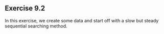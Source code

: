 ## Exercise 9.2

In this exercise, we create some data and start off with a slow but steady sequential searching method.